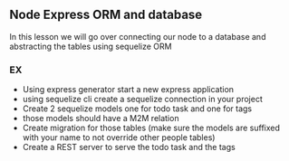 ## Node Express ORM and database

In this lesson we will go over connecting our node to a database and abstracting the tables using sequelize ORM

### EX

- Using express generator start a new express application
- using sequelize cli create a sequelize connection in your project
- Create 2 sequelize models one for todo task and one for tags
- those models should have a M2M relation
- Create migration for those tables (make sure the models are suffixed with your name to not override other people tables)
- Create a REST server to serve the todo task and the tags